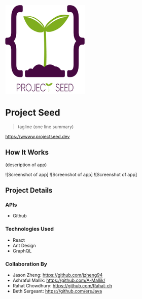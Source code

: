 <img src="https://github.com/Rahat-ch/project_seed/blob/master/client/src/assets/images/psLogo.png" width="250" height="280" alt="project seed logo">

# Project Seed
> tagline
(one line summary) 

https://wwww.projectseed.dev

## How It Works
(description of app)

![Screenshot of app]
![Screenshot of app]
![Screenshot of app]

## Project Details

### APIs
* Github 

### Technologies Used
* React
* Ant Design
* GraphQL

### Collaboration By

* Jason Zheng: https://github.com/jzheng94 
* Ashraful Mallik: https://github.com/A-Mallik/ 
* Rahat Chowdhury: https://github.com/Rahat-ch
* Beth Sergeant: https://github.com/ersJava
